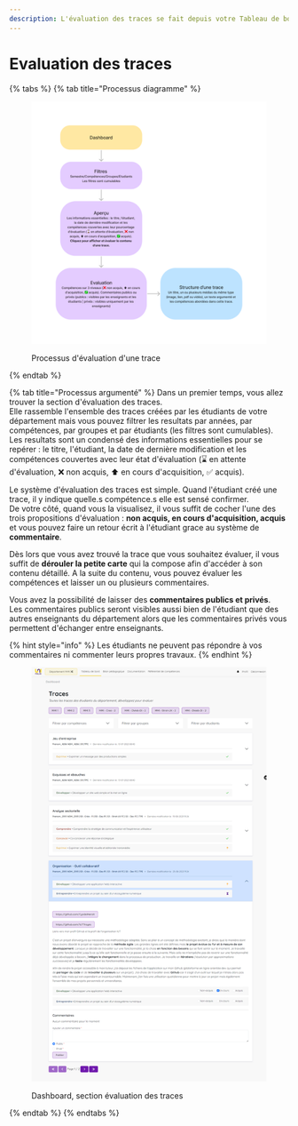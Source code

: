 ```yaml
---
description: L'évaluation des traces se fait depuis votre Tableau de bord
---
```


# Evaluation des traces

{% tabs %}
{% tab title="Processus diagramme" %}
<figure><img src="../../.gitbook/assets/UniFolio eval trace (3).png" alt=""><figcaption><p>Processus d'évaluation d'une trace</p></figcaption></figure>
{% endtab %}

{% tab title="Processus argumenté" %}
Dans un premier temps, vous allez trouver la section d'évaluation des traces.\
Elle rassemble l'ensemble des traces créées par les étudiants de votre département mais vous pouvez filtrer les resultats par années, par compétences, par groupes et par étudiants (les filtres sont cumulables).\
Les resultats sont un condensé des informations essentielles pour se repérer : le titre, l'étudiant, la date de dernière modification et les compétences couvertes avec leur état d'évaluation (⌛ en attente d'évaluation, ❌ non acquis, ⬆ en cours d'acquisition, ✅ acquis).

Le système d'évaluation des traces est simple. Quand l'étudiant créé une trace, il y indique quelle.s compétence.s elle est sensé confirmer.\
De votre côté, quand vous la visualisez, il vous suffit de cocher l'une des trois propositions d'évaluation : **non acquis, en cours d'acquisition, acquis** et vous pouvez faire un retour écrit à l'étudiant grace au système de **commentaire**.

Dès lors que vous avez trouvé la trace que vous souhaitez évaluer, il vous suffit de **dérouler la petite carte** qui la compose afin d'accéder à son contenu détaillé. A la suite du contenu, vous pouvez évaluer les compétences et laisser un ou plusieurs commentaires.

Vous avez la possibilité de laisser des **commentaires publics et privés**.\
Les commentaires publics seront visibles aussi bien de l'étudiant que des autres enseignants du département alors que les commentaires privés vous permettent d'échanger entre enseignants.

{% hint style="info" %}
Les étudiants ne peuvent pas répondre à vos commentaires ni commenter leurs propres travaux.
{% endhint %}

<figure><img src="https://github.com/CyndelHerolt/UniFolio-Documentation/raw/main/.gitbook/assets/eval_trace.png" alt=""><figcaption><p>Dashboard, section évaluation des traces</p></figcaption></figure>
{% endtab %}
{% endtabs %}

